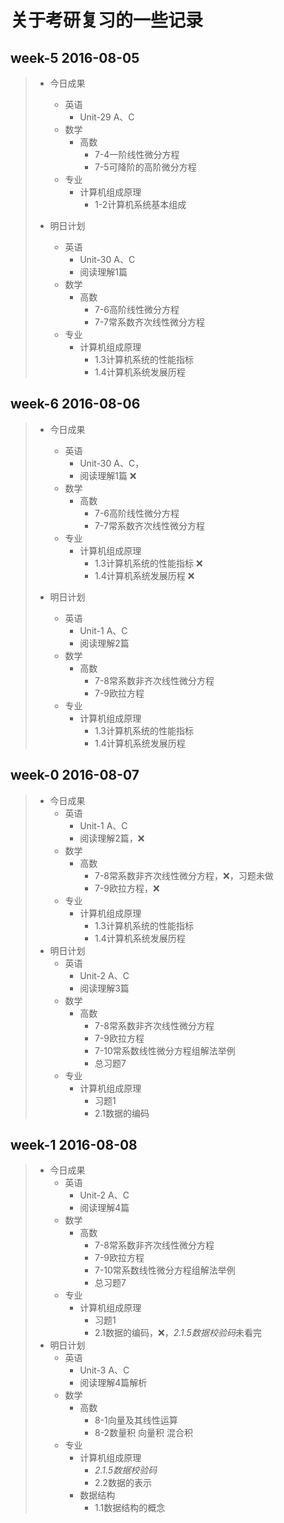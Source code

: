 # 关于考研复习的一些记录

week-5 2016-08-05
---------------------------------------
> - 今日成果
>   - 英语
>     - Unit-29 A、C
>   - 数学
>     - 高数
>       - 7-4一阶线性微分方程
>       - 7-5可降阶的高阶微分方程
>   - 专业
>     - 计算机组成原理
>       - 1-2计算机系统基本组成
> 
> - 明日计划
>   - 英语
>     - Unit-30 A、C
>     - 阅读理解1篇
>   - 数学
>     - 高数
>       - 7-6高阶线性微分方程
>       - 7-7常系数齐次线性微分方程
>   - 专业
>     - 计算机组成原理
>       - 1.3计算机系统的性能指标
>       - 1.4计算机系统发展历程
> 

week-6 2016-08-06
---------------------------------------
> - 今日成果
>   - 英语
>     - Unit-30 A、C，
>     - 阅读理解1篇 :x:
>   - 数学
>     - 高数
>       - 7-6高阶线性微分方程
>       - 7-7常系数齐次线性微分方程
>   - 专业
>     - 计算机组成原理
>       - 1.3计算机系统的性能指标 :x:
>       - 1.4计算机系统发展历程 :x:
> 
> - 明日计划
>   - 英语
>     - Unit-1 A、C
>     - 阅读理解2篇
>   - 数学
>     - 高数
>       - 7-8常系数非齐次线性微分方程
>       - 7-9欧拉方程
>   - 专业
>     - 计算机组成原理
>       - 1.3计算机系统的性能指标
>       - 1.4计算机系统发展历程
> 

week-0 2016-08-07
---------------------------------------
> - 今日成果
>   - 英语
>     - Unit-1 A、C
>     - 阅读理解2篇，:x:
>   - 数学
>     - 高数
>       - 7-8常系数非齐次线性微分方程，:x:，习题未做
>       - 7-9欧拉方程，:x:
>   - 专业
>     - 计算机组成原理
>       - 1.3计算机系统的性能指标
>       - 1.4计算机系统发展历程
> - 明日计划
>   - 英语
>     - Unit-2 A、C
>     - 阅读理解3篇
>   - 数学
>     - 高数
>       - 7-8常系数非齐次线性微分方程
>       - 7-9欧拉方程
>       - 7-10常系数线性微分方程组解法举例
>       - 总习题7
>   - 专业
>     - 计算机组成原理
>       - 习题1
>       - 2.1数据的编码
> 

week-1 2016-08-08
---------------------------------------
> - 今日成果
>   - 英语
>     - Unit-2 A、C
>     - 阅读理解4篇
>   - 数学
>     - 高数
>       - 7-8常系数非齐次线性微分方程
>       - 7-9欧拉方程
>       - 7-10常系数线性微分方程组解法举例
>       - 总习题7
>   - 专业
>     - 计算机组成原理
>       - 习题1
>       - 2.1数据的编码，:x:，*2.1.5数据校验码*未看完
> - 明日计划
>   - 英语
>     - Unit-3 A、C
>     - 阅读理解4篇解析
>   - 数学
>     - 高数
>       - 8-1向量及其线性运算
>       - 8-2数量积 向量积 混合积
>   - 专业
>     - 计算机组成原理
>       - *2.1.5数据校验码*
>       - 2.2数据的表示
>     - 数据结构
>       - 1.1数据结构的概念
> 

